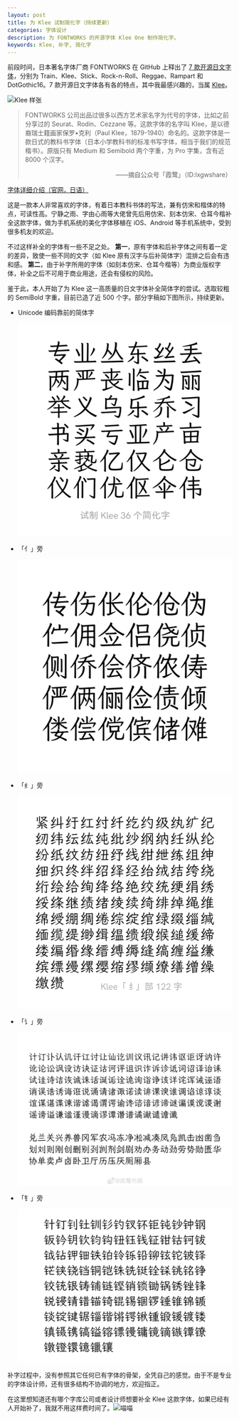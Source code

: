 ```yaml
---
layout: post
title: 为 Klee 试制简化字（持续更新）
categories: 字体设计
description: 为 FONTWORKS 的开源字体 Klee One 制作简化字。
keywords: Klee, 补字, 简化字
---
```


前段时间，日本著名字体厂商 FONTWORKS 在 GitHub 上释出了 [7 款开源日文字体](https://github.com/fontworks-fonts)，分别为 Train、Klee、Stick、Rock-n-Roll、Reggae、Rampart 和 DotGothic16。7 款开源日文字体各有各的特点，其中我最感兴趣的，当属 [Klee](https://github.com/fontworks-fonts/Klee)。

![Klee 样张](https://github.com/fontworks-fonts/Klee/raw/master/image_Klee-SemiBold.png)

> FONTWORKS 公司出品过很多以西方艺术家名字为代号的字体，比如之前分享过的 Seurat、Rodin、Cezzane 等。这款字体的名字叫 Klee，是以德裔瑞士籍画家保罗•克利（Paul Klee，1879-1940）命名的。这款字体是一款日式的教科书字体（日本小学教科书的标准书写字体，相当于我们的规范楷书）。原版只有 Medium 和 Semibold 两个字重，为 Pro 字集，含有近 8000 个汉字。
>
> <div align="right">——摘自公众号「霞鹜」（ID:lxgwshare）

[字体详细介绍（官网，日语）](https://fontworks.co.jp/fontsearch/KleePro-M/) 

这是一款本人非常喜欢的字体，有着日本教科书体的写法，兼有仿宋和楷体的特点，可读性高。宁静之雨、字由心雨等大佬曾先后用仿宋、刻本仿宋、仓耳今楷补全这款字体，做为手机系统的美化字体移稙在 iOS、Android 等手机系统中，受到很多机友的欢迎。

不过这样补全的字体有一些不足之处。 **第一**，原有字体和后补字体之间有着一定的差异，致使一些不同的文字（如 Klee 原有汉字与后补简体字）混排之后会有违和感。 **第二**，由于补字所用的字体（如刻本仿宋、仓耳今楷等）为商业版权字体，补全之后不可用于商业用途，还会有侵权的风险。

鉴于此，本人开始了为 Klee 这一高质量的日文字体补全简体字的尝试。选取较粗的 SemiBold 字重，目前已造了近 500 个字。部分字稿如下图所示，持续更新。

- Unicode 编码靠前的简体字

  ![](\images\posts\klee-simpchin\klee-simpchin-single.png)

- 「亻」旁

  ![](\images\posts\klee-simpchin\klee-simpchin-person.png)

- 「纟」旁

  ![](\images\posts\klee-simpchin\klee-simpchin-silk.png)

- 「讠」旁

  ![](\images\posts\klee-simpchin\klee-simpchin-speech.jpeg)

- 「钅」旁

  ![](\images\posts\klee-simpchin\klee-simpchin-metal.png)

补字过程中，没有参照其它任何已有字体的骨架，全凭自己的感觉。由于不是专业的字体设计师，还有很多结构不协调的地方，欢迎指正。

在这里想知道还有哪个字库公司或者设计师想要补全 Klee 这款字体，如果已经有人开始补了，我就不用这样费时间了。![喵喵](https://img.t.sinajs.cn/t4/appstyle/expression/ext/normal/7b/2018new_miaomiao_org.png)